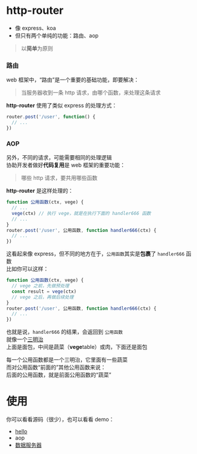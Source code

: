 # http-router
+ 像 express、koa
+ 但只有两个单纯的功能：路由、aop

> 以**简单**为原则  

### 路由
web 框架中，“路由”是一个重要的基础功能，即要解决：
> 当服务器收到一条 http 请求，由哪个函数，来处理这条请求  

**http-router** 使用了类似 express 的处理方式：
``` js
router.post('/user', function() {
  // ...
})
```

### AOP
另外，不同的请求，可能需要相同的处理逻辑  
协助开发者做好**代码复用**是 web 框架的重要功能：
> 哪些 http 请求，要共用哪些函数  

**http-router** 是这样处理的：
``` js
function 公用函数(ctx, vege) {
  // ...
  vege(ctx) // 执行 vege，就是在执行下面的 handler666 函数
  // ...
}
router.post('/user', 公用函数, function handler666(ctx) {
  // ...
})
```
这看起来像 express，但不同的地方在于，```公用函数```其实是**包裹**了 ```handler666``` 函数  
比如你可以这样：
``` js
function 公用函数(ctx, vege) {
  // vege 之前，先做预处理
  const result = vege(ctx)
  // vege 之后，再做后续处理
}
router.post('/user', 公用函数, function handler666(ctx) {
  // ...
})
```
也就是说，```handler666``` 的结果，会返回到 ```公用函数```  
就像一个[三明治](https://zhuanlan.zhihu.com/p/434197952)  
上面是面包，中间是蔬菜（**vege**table）或肉，下面还是面包  

每一个公用函数都是一个三明治，它里面有一些蔬菜  
而对公用函数“前面的”其他公用函数来说：  
后面的公用函数，就是前面公用函数的“蔬菜”

# 使用
你可以看看源码（很少），也可以看看 demo：
+ [hello](https://github.com/ppz-pro/http-router/blob/main/demo/hello.md)
+ aop
+ [数据服务器](https://github.com/ppz-pro/http-router/blob/main/demo/http-router/)